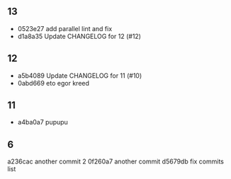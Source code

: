 ## 13
- 0523e27 add parallel lint and fix
- d1a8a35 Update CHANGELOG for 12 (#12)

## 12
- a5b4089 Update CHANGELOG for 11 (#10)
- 0abd669 eto egor kreed

## 11
- a4ba0a7 pupupu

## 6
a236cac another commit 2
0f260a7 another commit
d5679db fix commits list
